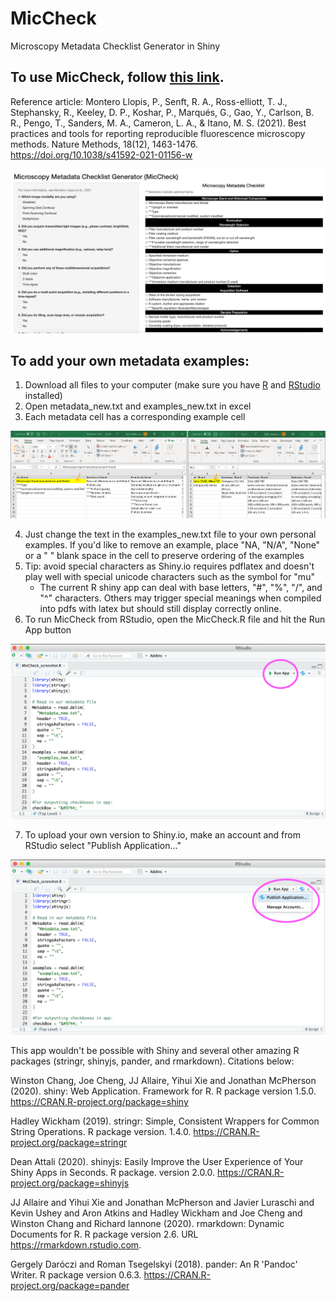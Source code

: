 # MicCheck
Microscopy Metadata Checklist Generator in Shiny

## To use MicCheck, follow [this link](https://rebecca-senft.shinyapps.io/MicCheck/).

Reference article:
Montero Llopis, P., Senft, R. A., Ross-elliott, T. J., Stephansky, R., Keeley, D. P., Koshar, P., Marqués, G., Gao, Y., Carlson, B. R., Pengo, T., Sanders, M. A., Cameron, L. A., & Itano, M. S. (2021). Best practices and tools for reporting reproducible fluorescence microscopy methods. Nature Methods, 18(12), 1463-1476. https://doi.org/10.1038/s41592-021-01156-w
<p>
    <img src="MicCheck_UI.png" />
</p>

## To add your own metadata examples:
1. Download all files to your computer (make sure you have [R](https://cran.rstudio.com/) and [RStudio](https://rstudio.com/products/rstudio/download/) installed)
2. Open metadata_new.txt and examples_new.txt in excel
3. Each metadata cell has a corresponding example cell
<p>
    <img src="excel_screenshot.png" />
</p>

4. Just change the text in the examples_new.txt file to your own personal examples. If you'd like to remove an example, place "NA, "N/A", "None" or a " " blank space in the cell to preserve ordering of the examples
5. Tip: avoid special characters as Shiny.io requires pdflatex and doesn't play well with special unicode characters such as the symbol for "mu"
    * The current R shiny app can deal with base letters, "#", "%", "/", and "^" characters. Others may trigger special meanings when compiled into pdfs with latex but should still display correctly online.
6. To run MicCheck from RStudio, open the MicCheck.R file and hit the Run App button
<p>
    <img src="MicCheck_RunApp.png" />
</p>

7. To upload your own version to Shiny.io, make an account and from RStudio select "Publish Application..."
<p>
    <img src="MicCheck_publish.png" />
</p>

This app wouldn't be possible with Shiny and several other amazing R packages (stringr, shinyjs, pander, and rmarkdown). Citations below: 

Winston Chang, Joe Cheng, JJ Allaire, Yihui Xie and Jonathan McPherson (2020). shiny: Web Application. Framework for R. R package version 1.5.0. https://CRAN.R-project.org/package=shiny

Hadley Wickham (2019). stringr: Simple, Consistent Wrappers for Common String Operations. R package version. 1.4.0. https://CRAN.R-project.org/package=stringr

Dean Attali (2020). shinyjs: Easily Improve the User Experience of Your Shiny Apps in Seconds. R package. version 2.0.0. https://CRAN.R-project.org/package=shinyjs

JJ Allaire and Yihui Xie and Jonathan McPherson and Javier Luraschi and Kevin Ushey and Aron Atkins and Hadley Wickham and Joe Cheng and Winston Chang and Richard Iannone (2020). rmarkdown: Dynamic Documents for R. R package version 2.6. URL https://rmarkdown.rstudio.com.

Gergely Daróczi and Roman Tsegelskyi (2018). pander: An R 'Pandoc' Writer. R package version 0.6.3. https://CRAN.R-project.org/package=pander
